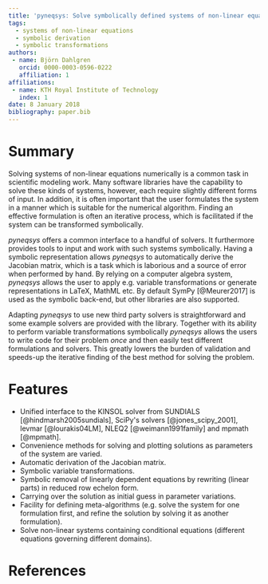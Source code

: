 ```yaml
---
title: 'pyneqsys: Solve symbolically defined systems of non-linear equations numerically'
tags:
  - systems of non-linear equations
  - symbolic derivation
  - symbolic transformations
authors:
 - name: Björn Dahlgren
   orcid: 0000-0003-0596-0222
   affiliation: 1
affiliations:
 - name: KTH Royal Institute of Technology
   index: 1
date: 8 January 2018
bibliography: paper.bib
---
```


# Summary
Solving systems of non-linear equations numerically is a common task in scientific modeling
work. Many software libraries have the capability to solve these kinds of systems, however, each
require slightly different forms of input. In addition, it is often important that the
user formulates the system in a manner which is suitable for the numerical algorithm. Finding an effective formulation is often an iterative process, which is facilitated if the system can be transformed symbolically.

*pyneqsys* offers a common interface to a handful of solvers. It furthermore provides tools to input and work with such systems symbolically. Having a symbolic representation
allows *pyneqsys* to automatically derive the Jacobian matrix, which is a task which is
laborious and a source of error when performed by hand. By relying on a computer algebra system,
*pyneqsys* allows the user to apply e.g. variable transformations or generate representations
in LaTeX, MathML etc. By default SymPy [@Meurer2017] is used as the symbolic back-end, but other libraries are also supported.

Adapting *pyneqsys* to use new third party solvers is straightforward and some example solvers are
provided with the library. Together with its ability to perform variable transformations symbolically
*pyneqsys* allows the users to write code for their problem *once* and then easily test different formulations and solvers. This greatly lowers the burden of validation and speeds-up the iterative finding of the best method for solving the problem.


# Features
- Unified interface to the KINSOL solver from SUNDIALS [@hindmarsh2005sundials],
  SciPy's solvers [@jones_scipy_2001], levmar [@lourakis04LM], NLEQ2 [@weimann1991family] and mpmath [@mpmath].
- Convenience methods for solving and plotting solutions as parameters of the system are varied.
- Automatic derivation of the Jacobian matrix.
- Symbolic variable transformations.
- Symbolic removal of linearly dependent equations by rewriting (linear parts) in reduced row echelon form.
- Carrying over the solution as initial guess in parameter variations.
- Facility for defining meta-algorithms (e.g. solve the system for one formulation first, and
  refine the solution by solving it as another formulation).
- Solve non-linear systems containing conditional equations (different equations governing different
  domains).

# References
